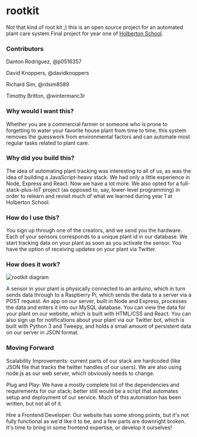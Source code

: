 # rootkit
Not that kind of root kit ;) this is an open source project for an automated plant care system
Final project for year one of [Holberton School](https://www.holbertonschool.com/).

### Contributors

Danton Rodriguez, @p0516357

David Knoppers, @davidknoppers

Richard Sim, @rdsim8589

Timothy Britton, @wintermanc3r

### Why would I want this?

Whether you are a commercial farmer or someone who is prone to forgetting to water your favorite
house plant from time to time, this system removes the guesswork from environmental factors and
can automate most regular tasks related to plant care.

### Why did you build this?

The idea of automating plant tracking was interesting to all of us, as was the idea of building
a JavaScript-heavy stack. We had only a little experience in Node, Express and React. Now 
we have a lot more. We also opted for a full-stack-plus-IoT project (as opposed to, say,
lower-level programming) in order to relearn and revisit much of what we learned during year 1
at Holberton School.

### How do I use this?

You sign up through one of the creators, and we send you the hardware. Each of your sensors
corresponds to a unique plant id in our database. We start tracking data on your plant as soon
as you activate the sensor. You have the option of receiving updates on your plant via Twitter.

### How does it work?

![rootkit diagram](http://i.imgur.com/9Bw6niU.png)

A sensor in your plant is physically connected to an arduino, which in turn sends data through
to a Raspberry Pi, which sends the data to a server via a POST request. An app on our server, built
in Node and Express, processes the data and enters it into our MySQL database. You can view the data
for your plant on our website, which is built with HTML/CSS and React. You can also sign up for notifications
about your plant via our Twitter bot, which is built with Python 3 and Tweepy, and holds a small amount
of persistent data on our server in JSON format.

### Moving Forward

Scalability Improvements: current parts of our stack are hardcoded (like JSON file that tracks the twitter
handles of our users). We are also using node.js as our web server, which obviously needs to change.

Plug and Play: We have a mostly complete list of the dependencies and requirements for our stack; better still
would be a script that automates setup and deployment of our service. Much of this automation has been written,
but not all of it.

Hire a Frontend Developer: Our website has some strong points, but it's not fully functional as we'd like it to be,
and a few parts are downright broken. It's time to bring in some frontend expertise, or develop it ourselves!

